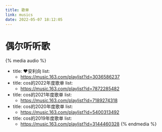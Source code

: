 ```yaml
---
title: 歌单
link: musics
date: 2022-05-07 18:12:05
---
```


# 偶尔听听歌

{% media audio %}
- title: ❤️安利向
  list:
    - https://music.163.com/playlist?id=3036586237
- title: cos的2022年度歌单
  list:
    - https://music.163.com/playlist?id=7872285482
- title: cos的2021年度歌单
  list:
    - https://music.163.com/playlist?id=7189274318
- title: cos的2020年度歌单
  list:
    - https://music.163.com/playlist?id=5400313492
- title: cos的2019年度歌单
  list:
    - https://music.163.com/playlist?id=3144460328
{% endmedia %}
